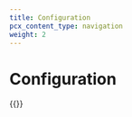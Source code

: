 ```yaml
---
title: Configuration
pcx_content_type: navigation
weight: 2
---
```


# Configuration

{{<directory-listing>}}